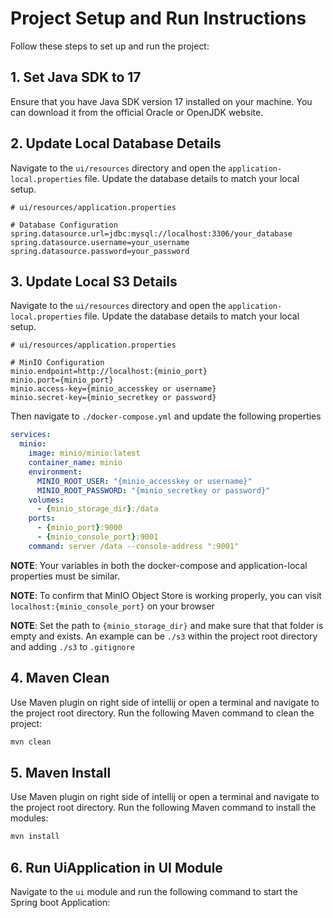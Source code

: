 # Project Setup and Run Instructions

Follow these steps to set up and run the project:

## 1. Set Java SDK to 17

Ensure that you have Java SDK version 17 installed on your machine. You can download it from the official Oracle or OpenJDK website.

## 2. Update Local Database Details

Navigate to the `ui/resources` directory and open the `application-local.properties` file. Update the database details to match your local setup.

```properties
# ui/resources/application.properties

# Database Configuration
spring.datasource.url=jdbc:mysql://localhost:3306/your_database
spring.datasource.username=your_username
spring.datasource.password=your_password
```
## 3. Update Local S3 Details

Navigate to the `ui/resources` directory and open the `application-local.properties` file. Update the database details to match your local setup.

```properties
# ui/resources/application.properties

# MinIO Configuration
minio.endpoint=http://localhost:{minio_port}
minio.port={minio_port}
minio.access-key={minio_accesskey or username}
minio.secret-key={minio_secretkey or password}
```

Then navigate to `./docker-compose.yml` and update the following properties
```yaml
services:
  minio:
    image: minio/minio:latest
    container_name: minio
    environment:
      MINIO_ROOT_USER: "{minio_accesskey or username}"
      MINIO_ROOT_PASSWORD: "{minio_secretkey or password}"
    volumes:
      - {minio_storage_dir}:/data
    ports:
      - {minio_port}:9000
      - {minio_console_port}:9001
    command: server /data --console-address ":9001"
```
__NOTE__: Your variables in both the docker-compose and application-local properties
must be similar.

__NOTE__: To confirm that MinIO Object Store is working properly, you can visit `localhost:{minio_console_port}` on your browser

__NOTE__: Set the path to `{minio_storage_dir}` and make sure that that folder is empty and exists. An example can be `./s3` within the project root directory and adding `./s3` to `.gitignore`
## 4. Maven Clean

Use Maven plugin on right side of intellij or open a terminal and navigate to the project root directory. Run the following Maven command to clean the project:

```bash
mvn clean
```

## 5. Maven Install

Use Maven plugin on right side of intellij or open a terminal and navigate to the project root directory. Run the following Maven command to install the modules:
```bash
mvn install
```

## 6. Run UiApplication in UI Module

Navigate to the `ui` module and run the following command to start the Spring boot Application:
